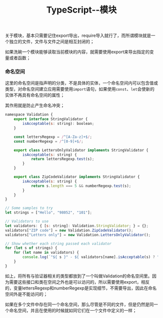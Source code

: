 ﻿---
title: TypeScript--模块
tags:
- TypeScript
---
关于模块，基本只需要记住export导出，require导入就行了，而所谓模块就是一个独立的文件，文件与文件之间是相互封闭的；

如果洗碗一个模块能够读取当前模块的内容，就需要使用export来导出指定的变量或者函数；
### 命名空间
这里的命名空间是指声明的分类，不是具体的实体，一个命名空间内可以包含值或类型，对命名空间建立应用需要使用`import`语句，如果使用`const`、`let`会使新的实体不再具有命名空间的属性；
<!--more-->
其作用就是防止产生命名冲突；
```javaScript
namespace Validation {
    export interface StringValidator {
        isAcceptable(s: string): boolean;
    }

    const lettersRegexp = /^[A-Za-z]+$/;
    const numberRegexp = /^[0-9]+$/;

    export class LettersOnlyValidator implements StringValidator {
        isAcceptable(s: string) {
            return lettersRegexp.test(s);
        }
    }

    export class ZipCodeValidator implements StringValidator {
        isAcceptable(s: string) {
            return s.length === 5 && numberRegexp.test(s);
        }
    }
}

// Some samples to try
let strings = ["Hello", "98052", "101"];

// Validators to use
let validators: { [s: string]: Validation.StringValidator; } = {};
validators["ZIP code"] = new Validation.ZipCodeValidator();
validators["Letters only"] = new Validation.LettersOnlyValidator();

// Show whether each string passed each validator
for (let s of strings) {
    for (let name in validators) {
        console.log(`"${ s }" - ${ validators[name].isAcceptable(s) ? "matches" : "does not match" } ${ name }`);
    }
}
```
如上，将所有与验证器相关的类型都放到了一个叫做Validation的命名空间里。因为需要这些接口和类在空间之外也是可以访问的，所以需要使用export，相反的，变量lettersRegexp和numberRegexp是实现细节，不需要导出，因此在命名空间外是不能访问的；

如果在多个文件中存在同一个命名空间，那么尽管是不同的文件，但是仍然是同一个命名空间，并且在使用的时候就如同它们在一个文件中定义的一样；




